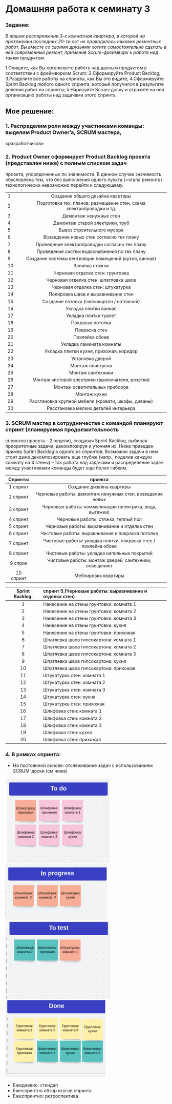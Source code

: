 # Домашняя работа к семинату 3
### Задание: 
_В вашем распоряжении 3-х комнатная квартира, в которой на протяжении последних 20-ти лет не проводилось никаких ремонтных работ. Вы вместе со своими друзьями хотите самостоятельно сделать в ней современный ремонт, применив Scrum-фреймворк к работе над таким продуктом._

1.Опишите, как Вы организуете работу над данным продуктом в соответствии с фреймворком Scrum;
2.Сформируйте Product Backlog;
3.Разделите все работы на спринты, как Вы это видите;
4.Сформируйте Sprint Backlog любого одного спринта, который получился в результате деления работ на спринты;
5.Нарисуйте Scrum-доску и отразите на ней организацию работы над задачами этого спринта.

## Мое решение:

### 1. Распределим роли между участниками команды: выделим Product Owner’a, SCRUM мастера, 
«разработчиков» 

### 2. Product Owner сформирует Product Backlog проекта (представлен ниже) с полным списком задач 
проекта, упорядоченных по значимости. В данном случае значимость обусловлена тем, что без 
выполнения одного пункта (=этапа ремонта) технологически невозможно перейти к следующему. 

|||
|-|:-:|
|1|Создание общего дизайна квартиры|
|2|Подготовка тех. планов:  размещение стен, схема электропроводки и тд.|
|3|Демонтаж ненужных стен|
|4| Демонтаж старой электрики, труб|
|5|Вывоз строительного мусора|
|6|Возведение новых стен согласно тех плану| 
|7|Проведение электропроводки согласно тех плану 
|8|Проведение систем водоснабжения по тех плану 
|9|Создание системы вентиляции помещений (кухня, ванная) 
|10|Заливка стяжки 
11|Черновая отделка стен: грунтовка 
12|Черновая отделка стен: шпатлевка швов 
13|Черновая отделка стен: штукатурка 
14|Полировка швов и выравнивание стен
15|Создание потолка (гипсокартон / натяжной) 
16|Укладка плитки ванная 
17|Укладка плитки туалет 
18|Покраска потолка 
19|Покраска стен 
20|Поклейка обоев
21|Укладка ламината комнаты 
22|Укладка плитки кухня, прихожая, коридор 
23|Установка дверей 
24|Монтаж плинтусов 
25|Монтаж сантехники 
26|Монтаж чистовой электрики (выключатели, розетки) 
27|Монтаж осветительных приборов 
28|Монтаж кухни 
29|Расстановка крупной мебели (кровати, шкафы, диваны) 
30|Расстановка мелких деталей интерьера

### 3. SCRUM мастер в сотрудничестве с командой планируют спринт (планируемая продолжительность 
спринтов проекта – 2 недели), создавая Sprint Backlog, выбирая приоритетные задачи, 
декомпозируя и уточняя их. Ниже приведен пример Sprint Backlog’а одного из спринтов. Возможно 
задачи в нем стоит даже декомпозировать еще глубже (напр., поделив каждую комнату на 4 стены) – так работа над задачами и распределение задач между участниками команды будет еще более 
гибким. 

|Спринты|проекта|
|:-:|:-:|
1 спринт|Создание дизайна квартиры  
2 спринт|Черновые работы: демонтаж ненужных стен, возведение новых 
3 спринт|Черновые работы: коммуникации (электрика, вода, вытяжки) 
4 спринт|Черновые работы: стяжка, теплый пол 
5 спринт|Черновые работы: выравнивание и отделка стен 
6 спринт|Чистовые работы: выравнивание и покраска потолка 
7 спринт|Чистовые работы: укладка плитки, покраска стен / поклейка обоев 
8 спринт|Чистовые работы: укладка напольных покрытий 
9 сприн|Чистовые работы: монтаж дверей, сантехники, освещеният 
10 спринт|Меблировка квартиры 
 
 
|Sprint Backlog:|спринт 5.(Черновые работы: выравнивание и отделка стен)|
|:-:|:-| 
1|Нанесение на стены грунтовки: комната 1 
2|Нанесение на стены грунтовки: комната 2 
3|Нанесение на стены грунтовки: комната 3 
4|Нанесение на стены грунтовки: кухня 
5|Нанесение на стены грунтовки: прихожая 
6|Шпатлевка швов гипсокартона: комната 1 
7|Шпатлевка швов гипсокартона: комната 2 
8|Шпатлевка швов гипсокартона: комната 3 
9|Шпатлевка швов гипсокартона: кухня 
10|Шпатлевка швов гипсокартона: прихожая  
11|Штукатурка стен: комната 1  
12|Штукатурка стен: комната 2  
13|Штукатурка стен: комната 3  
14|Штукатурка стен: кухня
15|Штукатурка стен: прихожая  
16|Шлифовка стен: комната 1  
17|Шлифовка стен: комната 2
18|Шлифовка стен: комната 3  
19|Шлифовка стен: кухня  
20|Шлифовка стен: прихожая  

### 4. В рамках спринта:  
* На постоянной основе: отслеживание задач с использованием SCRUM-доски (см ниже)

![todo](img/img1.png) 
![in progress](img/img2.png)
![to test](img/img3.png)
![done](img/img4.png)
* Ежедневно: стендап
* Ежеспринтно обзор итогов спринта 
* Ежеспринтно: ретроспектива

